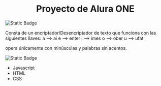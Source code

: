 <h1 align="center"> Proyecto de Alura ONE </h1>

 <p align="left">
   <img alt="Static Badge" src="https://img.shields.io/badge/status-finished-blue">
 </p>
 Consta de un encriptador/Desencriptador de texto que funciona con las siguientes llaves:
 a --> ai
 e --> enter
 i --> imes
 o --> ober
 u --> ufat

 opera únicamente con minúsculas y palabras sin acentos.

<img alt="Static Badge" src="https://img.shields.io/badge/Tecnolog%C3%ADas%20utilizadas-violet">

- Javascript
- HTML
- CSS
